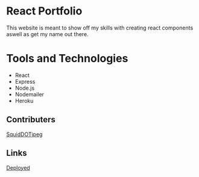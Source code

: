 # React Portfolio

This website is meant to show off my skills with creating react components aswell as get my name out there.

# Tools and Technologies

- React
- Express
- Node.js
- Nodemailer
- Heroku

## Contributers

[SquidDOTjpeg](https://github.com/SquidDOTjpeg)

## Links

[Deployed](https://squid-portfolio.herokuapp.com/)
